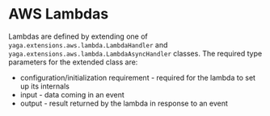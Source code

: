 # AWS Lambdas

Lambdas are defined by extending one of `yaga.extensions.aws.lambda.LambdaHandler` and `yaga.extensions.aws.lambda.LambdaAsyncHandler` classes.
The required type parameters for the extended class are:
  * configuration/initialization requirement - required for the lambda to set up its internals
  * input - data coming in an event
  * output - result returned by the lambda in response to an event 